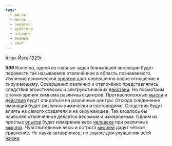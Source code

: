 ```yaml
---
tags:
  - жизнь
  - мысль
  - энергия
  - действие
  - человек
  - знание
  - опыт
---
```


[Агни-Йога 1929г](https://127.0.0.1:4002/agni/1929)

___599___
Конечно, одной из главных задач ближайшей эволюции будет перевести так называемое отвлечённое в область познаваемого. Изучение психической [энергии](../../../tags/#энергия) даст совершенно новое отношение к окружающему. Совершенно различно и отвлечённо представлялись следствия эгоистических и альтруистических [действий](../../../tags/#действие). Но посмотрим с точки зрения химизма различных центров. Противоположные [мысли](../../../tags/#мысль) и [действия](../../../tags/#действие) будут опираться на различные центры. Отсюда соединение эманаций будет различно химически и световидимо. Следствия будут влиять на самого создателя и на окружающее. Так казалось бы наиболее отвлечённое делается весомым и измеряемым. Одним из простых [опытов](../../../tags/#опыт) будет измерение веса [человека](../../../tags/#человек) при различных [мыслях](../../../tags/#мысль). Чувствительные весы и острота [мыслей](../../../tags/#мысль) дадут чёткое сравнение. Не наука затворников, но [знание](../../../tags/#знание) для улучшения всей [жизни](../../../tags/#жизнь).   

